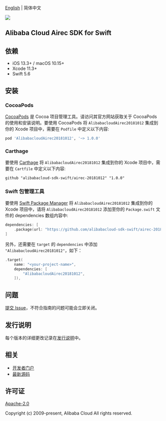 [English](README.md) | 简体中文

![](https://aliyunsdk-pages.alicdn.com/icons/AlibabaCloud.svg)

## Alibaba Cloud Airec SDK for Swift

## 依赖

- iOS 13.3+ / macOS 10.15+
- Xcode 11.3+
- Swift 5.6

## 安装

### CocoaPods

[CocoaPods](https://cocoapods.org) 是 Cocoa 项目管理工具。请访问其官方网站获取关于 CocoaPods 的使用和安装说明。要使用 CocoaPods 将 `AlibabacloudAirec20181012` 集成到你的 Xcode 项目中，需要在 `Podfile` 中定义以下内容:

```ruby
pod 'AlibabacloudAirec20181012', '~> 1.0.0'
```

### Carthage

要使用 [Carthage](https://github.com/Carthage/Carthage) 将 `AlibabacloudAirec20181012` 集成到你的 Xcode 项目中，需要在 `Cartfile` 中定义以下内容:

```ogdl
github "alibabacloud-sdk-swift/airec-20181012" "1.0.0"
```

### Swift 包管理工具

要使用 [Swift Package Manager](https://swift.org/package-manager/) 将 `AlibabacloudAirec20181012` 集成到你的 Xcode 项目中，请将 `AlibabacloudAirec20181012` 添加至你的 `Package.swift` 文件的 dependencies 数组内容中:

```swift
dependencies: [
    .package(url: "https://github.com/alibabacloud-sdk-swift/airec-20181012.git", from: "1.0.0")
]
```

另外，还需要在 `target` 的 `dependencies` 中添加 `"AlibabacloudAirec20181012"`，如下：

```swift
.target(
    name: "<your-project-name>",
    dependencies: [
        "AlibabacloudAirec20181012",
    ]),
```

## 问题

[提交 Issue](https://github.com/alibabacloud-sdk-swift/airec-20181012/issues/new)，不符合指南的问题可能会立即关闭。

## 发行说明

每个版本的详细更改记录在[发行说明](./ChangeLog.txt)中。

## 相关

* [开发者门户](https://next.api.aliyun.com/home)
* [最新源码](https://github.com/alibabacloud-sdk-swift/airec-20181012)

## 许可证

[Apache-2.0](http://www.apache.org/licenses/LICENSE-2.0)

Copyright (c) 2009-present, Alibaba Cloud All rights reserved.
